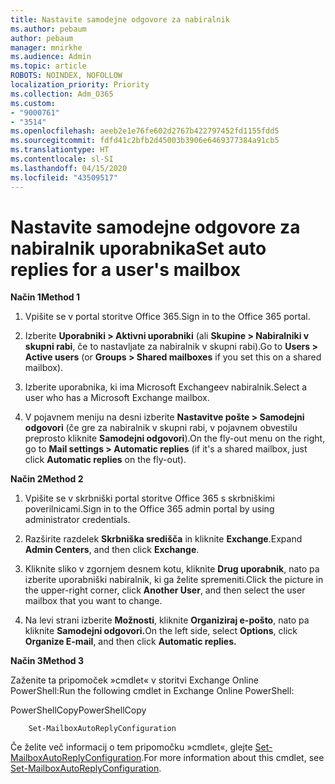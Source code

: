 ```yaml
---
title: Nastavite samodejne odgovore za nabiralnik
ms.author: pebaum
author: pebaum
manager: mnirkhe
ms.audience: Admin
ms.topic: article
ROBOTS: NOINDEX, NOFOLLOW
localization_priority: Priority
ms.collection: Adm_O365
ms.custom:
- "9000761"
- "3514"
ms.openlocfilehash: aeeb2e1e76fe602d2767b422797452fd1155fdd5
ms.sourcegitcommit: fdfd41c2bfb2d45003b3906e6469377384a91cb5
ms.translationtype: HT
ms.contentlocale: sl-SI
ms.lasthandoff: 04/15/2020
ms.locfileid: "43509517"
---
```

# <a name="set-auto-replies-for-a-users-mailbox"></a><span data-ttu-id="af288-102">Nastavite samodejne odgovore za nabiralnik uporabnika</span><span class="sxs-lookup"><span data-stu-id="af288-102">Set auto replies for a user's mailbox</span></span>

<span data-ttu-id="af288-103">**Način 1**</span><span class="sxs-lookup"><span data-stu-id="af288-103">**Method 1**</span></span>

1. <span data-ttu-id="af288-104">Vpišite se v portal storitve Office 365.</span><span class="sxs-lookup"><span data-stu-id="af288-104">Sign in to the Office 365 portal.</span></span>

2. <span data-ttu-id="af288-105">Izberite **Uporabniki > Aktivni uporabniki** (ali **Skupine > Nabiralniki v skupni rabi**, če to nastavljate za nabiralnik v skupni rabi).</span><span class="sxs-lookup"><span data-stu-id="af288-105">Go to **Users > Active users** (or **Groups > Shared mailboxes** if you set this on a shared mailbox).</span></span>

3. <span data-ttu-id="af288-106">Izberite uporabnika, ki ima Microsoft Exchangeev nabiralnik.</span><span class="sxs-lookup"><span data-stu-id="af288-106">Select a user who has a Microsoft Exchange mailbox.</span></span>

4. <span data-ttu-id="af288-107">V pojavnem meniju na desni izberite **Nastavitve pošte > Samodejni odgovori** (če gre za nabiralnik v skupni rabi, v pojavnem obvestilu preprosto kliknite **Samodejni odgovori**).</span><span class="sxs-lookup"><span data-stu-id="af288-107">On the fly-out menu on the right, go to **Mail settings > Automatic replies** (if it's a shared mailbox, just click **Automatic replies** on the fly-out).</span></span>

<span data-ttu-id="af288-108">**Način 2**</span><span class="sxs-lookup"><span data-stu-id="af288-108">**Method 2**</span></span>

1. <span data-ttu-id="af288-109">Vpišite se v skrbniški portal storitve Office 365 s skrbniškimi poverilnicami.</span><span class="sxs-lookup"><span data-stu-id="af288-109">Sign in to the Office 365 admin portal by using administrator credentials.</span></span>

2. <span data-ttu-id="af288-110">Razširite razdelek **Skrbniška središča** in kliknite **Exchange**.</span><span class="sxs-lookup"><span data-stu-id="af288-110">Expand **Admin Centers**, and then click **Exchange**.</span></span>

3. <span data-ttu-id="af288-111">Kliknite sliko v zgornjem desnem kotu, kliknite **Drug uporabnik**, nato pa izberite uporabniški nabiralnik, ki ga želite spremeniti.</span><span class="sxs-lookup"><span data-stu-id="af288-111">Click the picture in the upper-right corner, click **Another User**, and then select the user mailbox that you want to change.</span></span>

4. <span data-ttu-id="af288-112">Na levi strani izberite **Možnosti**, kliknite **Organiziraj e-pošto**, nato pa kliknite **Samodejni odgovori.**</span><span class="sxs-lookup"><span data-stu-id="af288-112">On the left side, select **Options**, click **Organize E-mail**, and then click **Automatic replies.**</span></span>

<span data-ttu-id="af288-113">**Način 3**</span><span class="sxs-lookup"><span data-stu-id="af288-113">**Method 3**</span></span>

<span data-ttu-id="af288-114">Zaženite ta pripomoček »cmdlet« v storitvi Exchange Online PowerShell:</span><span class="sxs-lookup"><span data-stu-id="af288-114">Run the following cmdlet in Exchange Online PowerShell:</span></span>

<span data-ttu-id="af288-115">PowerShellCopy</span><span class="sxs-lookup"><span data-stu-id="af288-115">PowerShellCopy</span></span>

```
    Set-MailboxAutoReplyConfiguration
```

<span data-ttu-id="af288-116">Če želite več informacij o tem pripomočku »cmdlet«, glejte [Set-MailboxAutoReplyConfiguration](https://docs.microsoft.com/powershell/module/exchange/mailboxes/set-mailboxautoreplyconfiguration).</span><span class="sxs-lookup"><span data-stu-id="af288-116">For more information about this cmdlet, see [Set-MailboxAutoReplyConfiguration](https://docs.microsoft.com/powershell/module/exchange/mailboxes/set-mailboxautoreplyconfiguration).</span></span>
